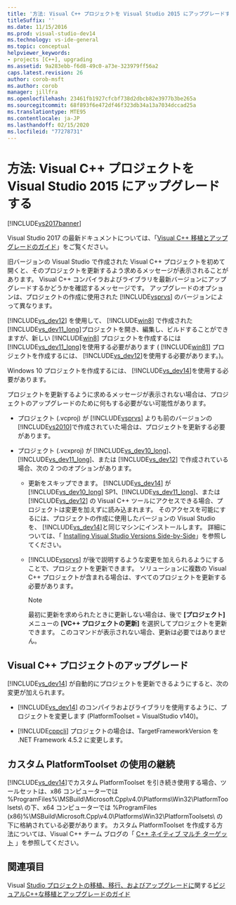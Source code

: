 ```yaml
---
title: '方法: Visual C++ プロジェクトを Visual Studio 2015 にアップグレードする | Microsoft Docs'
titleSuffix: ''
ms.date: 11/15/2016
ms.prod: visual-studio-dev14
ms.technology: vs-ide-general
ms.topic: conceptual
helpviewer_keywords:
- projects [C++], upgrading
ms.assetid: 9a283ebb-f6d8-49c0-a73e-323979ff56a2
caps.latest.revision: 26
author: corob-msft
ms.author: corob
manager: jillfra
ms.openlocfilehash: 23461fb1927cfcbf738d2dbcb82e3977b3be265a
ms.sourcegitcommit: 68f893f6e472df46f323db34a13a7034dccad25a
ms.translationtype: MTE95
ms.contentlocale: ja-JP
ms.lasthandoff: 02/15/2020
ms.locfileid: "77278731"
---
```

# <a name="how-to-upgrade-visual-c-projects-to-visual-studio-2015"></a>方法: Visual C++ プロジェクトを Visual Studio 2015 にアップグレードする
[!INCLUDE[vs2017banner](../includes/vs2017banner.md)]

Visual Studio 2017 の最新ドキュメントについては、「[Visual C++ 移植とアップグレードのガイド](/cpp/porting/visual-cpp-porting-and-upgrading-guide)」をご覧ください。

旧バージョンの Visual Studio で作成された Visual C++ プロジェクトを初めて開くと、そのプロジェクトを更新するよう求めるメッセージが表示されることがあります。 Visual C++ コンパイラおよびライブラリを最新バージョンにアップグレードするかどうかを確認するメッセージです。 アップグレードのオプションは、プロジェクトの作成に使用された [!INCLUDE[vsprvs](../includes/vsprvs-md.md)] のバージョンによって異なります。

 [!INCLUDE[vs_dev12](../includes/vs-dev12-md.md)] を使用して、 [!INCLUDE[win8](../includes/win8-md.md)] で作成された [!INCLUDE[vs_dev11_long](../includes/vs-dev11-long-md.md)]プロジェクトを開き、編集し、ビルドすることができますが、新しい [!INCLUDE[win8](../includes/win8-md.md)] プロジェクトを作成するには [!INCLUDE[vs_dev11_long](../includes/vs-dev11-long-md.md)]を使用する必要があります ( [!INCLUDE[win81](../includes/win81-md.md)] プロジェクトを作成するには、 [!INCLUDE[vs_dev12](../includes/vs-dev12-md.md)]を使用する必要があります。)。

 Windows 10 プロジェクトを作成するには、 [!INCLUDE[vs_dev14](../includes/vs-dev14-md.md)]を使用する必要があります。

 プロジェクトを更新するように求めるメッセージが表示されない場合は、プロジェクトのアップグレードのために何もする必要がない可能性があります。

- プロジェクト (.vcproj) が [!INCLUDE[vsprvs](../includes/vsprvs-md.md)] よりも前のバージョンの [!INCLUDE[vs2010](../includes/vs2010-md.md)]で作成されていた場合は、プロジェクトを更新する必要があります。

- プロジェクト (.vcxproj) が [!INCLUDE[vs_dev10_long](../includes/vs-dev10-long-md.md)]、  [!INCLUDE[vs_dev11_long](../includes/vs-dev11-long-md.md)]、または [!INCLUDE[vs_dev12](../includes/vs-dev12-md.md)] で作成されている場合、次の 2 つのオプションがあります。

  - 更新をスキップできます。 [!INCLUDE[vs_dev14](../includes/vs-dev14-md.md)] が [!INCLUDE[vs_dev10_long](../includes/vs-dev10-long-md.md)] SP1、[!INCLUDE[vs_dev11_long](../includes/vs-dev11-long-md.md)]、または [!INCLUDE[vs_dev12](../includes/vs-dev12-md.md)] の Visual C++ ツールにアクセスできる場合、プロジェクトは変更を加えずに読み込まれます。 そのアクセスを可能にするには、プロジェクトの作成に使用したバージョンの Visual Studio を、 [!INCLUDE[vs_dev14](../includes/vs-dev14-md.md)]と同じマシンにインストールします。 詳細については、「 [Installing Visual Studio Versions Side-by-Side](../install/install-visual-studio-versions-side-by-side.md)」を参照してください。

  - [!INCLUDE[vsprvs](../includes/vsprvs-md.md)] が後で説明するような変更を加えられるようにすることで、プロジェクトを更新できます。 ソリューションに複数の Visual C++ プロジェクトが含まれる場合は、すべてのプロジェクトを更新する必要があります。

    > [!NOTE]
    > 最初に更新を求められたときに更新しない場合は、後で **[プロジェクト]** メニューの **[VC++ プロジェクトの更新]** を選択してプロジェクトを更新できます。 このコマンドが表示されない場合、更新は必要ではありません。

## <a name="upgrading-a-visual-c-project"></a>Visual C++ プロジェクトのアップグレード
 [!INCLUDE[vs_dev14](../includes/vs-dev14-md.md)] が自動的にプロジェクトを更新できるようにすると、次の変更が加えられます。

- [!INCLUDE[vs_dev14](../includes/vs-dev14-md.md)] のコンパイラおよびライブラリを使用するように、プロジェクトを変更します (PlatformToolset = VisualStudio v140)。

- [!INCLUDE[cppcli](../includes/cppcli-md.md)] プロジェクトの場合は、TargetFrameworkVersion を .NET Framework 4.5.2 に変更します。

## <a name="continuing-to-work-with-a-custom-platformtoolset"></a>カスタム PlatformToolset の使用の継続
 [!INCLUDE[vs_dev14](../includes/vs-dev14-md.md)]でカスタム PlatformToolset を引き続き使用する場合、ツールセットは、x86 コンピューターでは %ProgramFiles%\MSBuild\Microsoft.Cpp\v4.0\Platforms\Win32\PlatformToolsets\ の下、x64 コンピューターでは %ProgramFiles (x86)%\MSBuild\Microsoft.Cpp\v4.0\Platforms\Win32\PlatformToolsets\ の下に格納されている必要があります。 カスタム PlatformToolset を作成する方法については、Visual C++ チーム ブログの「 [C++ ネイティブ マルチ ターゲット](https://blogs.msdn.com/b/vcblog/archive/2009/12/08/c-native-multi-targeting.aspx) 」を参照してください。

## <a name="see-also"></a>関連項目
 Visual [Studio プロジェクトの移植、移行、およびアップグレードに](../porting/porting-migrating-and-upgrading-visual-studio-projects.md)関する[ビジュアルC++な移植とアップグレードのガイド](https://msdn.microsoft.com/library/f5fbcc3d-aa72-41a6-ad9a-a706af2166fb)
